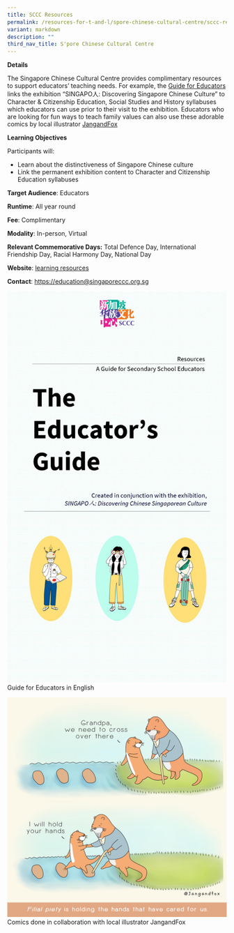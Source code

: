 ```yaml
---
title: SCCC Resources
permalink: /resources-for-t-and-l/spore-chinese-cultural-centre/sccc-resources/
variant: markdown
description: ""
third_nav_title: S'pore Chinese Cultural Centre
---
```

**Details**
	
The Singapore Chinese Cultural Centre provides complimentary resources to support educators’ teaching needs. For example, the  [Guide for Educators](https://singaporeccc.org.sg/wp-content/uploads/2021/01/ENGLISH_EDUCATOR_GUIDE.pd) links the exhibition “SINGAPO人: Discovering Singapore Chinese Culture” to Character & Citizenship Education, Social Studies and History syllabuses which educators can use prior to their visit to the exhibition. Educators who are looking for fun ways to teach family values can also use these adorable comics by local illustrator  [JangandFox](https://singaporeccc.org.sg/jangandfox/)

**Learning Objectives**
	
Participants will: 
* Learn about the distinctiveness of Singapore Chinese  culture  
* Link the permanent exhibition content to Character and Citizenship Education syllabuses

**Target Audience**: Educators

**Runtime**: All year round	

**Fee**: Complimentary	

**Modality**: In-person, Virtual
	
**Relevant Commemorative Days:** Total Defence Day, International Friendship Day, Racial Harmony Day, National Day 	

**Website**: [learning resources](https://singaporeccc.org.sg/learn-with-us/#learning-resources)
	
**Contact**: [ https://education@singaporeccc.org.sg]( https://education@singaporeccc.org.sg)

![](/images/Guide_for_Educators_in_English.jpg)
Guide for Educators in English

![](/images/Comics_done_in_collaboration_with_local_illustrator_JangandFox_filial_piety.jpg)
Comics done in collaboration with local illustrator JangandFox